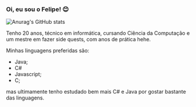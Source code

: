 ### Oi, eu sou o Felipe! 😊

![Anurag's GitHub stats](https://github-readme-stats.vercel.app/api?username=nascimento-felipe&show_icons=true&theme=gotham&include_all_commits=true&custom_title=Meus%20Status)

Tenho 20 anos, técnico em informática, cursando Ciência da Computação e um mestre em fazer side quests, com anos de prática hehe.

 Minhas linguagens preferidas são: 
- Java;
- C#
- Javascript;
- C;

 mas ultimamente tenho estudado bem mais C# e Java por gostar bastante das linguagens.
